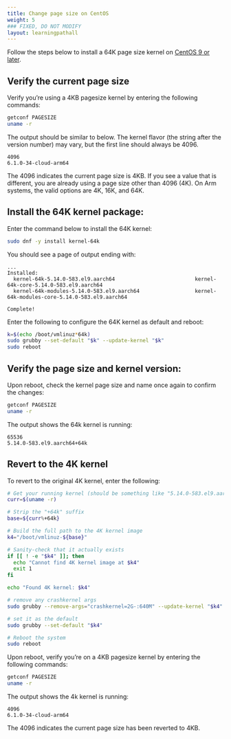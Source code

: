 ```yaml
---
title: Change page size on CentOS 
weight: 5
### FIXED, DO NOT MODIFY
layout: learningpathall
---
```


Follow the steps below to install a 64K page size kernel on [CentOS 9  or later](https://www.centos.org/download/).

## Verify the current page size

Verify you’re using a 4KB pagesize kernel by entering the following commands:

```bash
getconf PAGESIZE
uname -r
```

The output should be similar to below. The kernel flavor (the string after the version number) may vary, but the first line should always be 4096.

```output
4096
6.1.0-34-cloud-arm64
```

The 4096 indicates the current page size is 4KB. If you see a value that is different, you are already using a page size other than 4096 (4K).  On Arm systems, the valid options are 4K, 16K, and 64K.

## Install the 64K kernel package:

Enter the command below to install the 64K kernel:

```bash
sudo dnf -y install kernel-64k
```

You should see a page of output ending with:

```output
...
Installed:
  kernel-64k-5.14.0-583.el9.aarch64                          kernel-64k-core-5.14.0-583.el9.aarch64                         
  kernel-64k-modules-5.14.0-583.el9.aarch64                  kernel-64k-modules-core-5.14.0-583.el9.aarch64                 

Complete!
```

Enter the following to configure the 64K kernel as default and reboot:

```bash
k=$(echo /boot/vmlinuz*64k)
sudo grubby --set-default "$k" --update-kernel "$k"
sudo reboot
```

## Verify the page size and kernel version:

Upon reboot, check the kernel page size and name once again to confirm the changes:

```bash
getconf PAGESIZE
uname -r
```

The output shows the 64k kernel is running: 

```output
65536
5.14.0-583.el9.aarch64+64k
```

## Revert to the 4K kernel

To revert to the original 4K kernel, enter the following:

```bash
# Get your running kernel (should be something like "5.14.0-583.el9.aarch64+64k")
curr=$(uname -r)

# Strip the "+64k" suffix
base=${curr%+64k}

# Build the full path to the 4K kernel image
k4="/boot/vmlinuz-${base}"

# Sanity‐check that it actually exists
if [[ ! -e "$k4" ]]; then
  echo "Cannot find 4K kernel image at $k4"
  exit 1
fi

echo "Found 4K kernel: $k4"

# remove any crashkernel args
sudo grubby --remove-args="crashkernel=2G-:640M" --update-kernel "$k4"

# set it as the default
sudo grubby --set-default "$k4"

# Reboot the system
sudo reboot
```

Upon reboot, verify you’re on a 4KB pagesize kernel by entering the following commands:

```bash
getconf PAGESIZE
uname -r
```

The output shows the 4k kernel is running: 

```output
4096
6.1.0-34-cloud-arm64
```

The 4096 indicates the current page size has been reverted to 4KB. 
